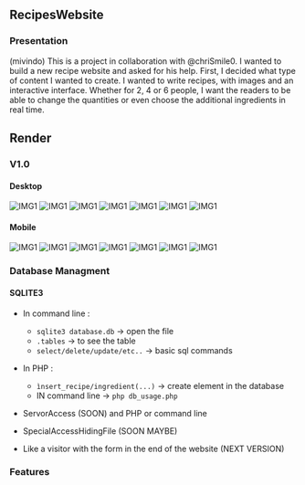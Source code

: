 ## RecipesWebsite

### Presentation
(mivindo) This is a project in collaboration with @chriSmile0. I wanted to build a new recipe website and asked for his help. First, I decided what type of content I wanted to create. 
I wanted to write recipes, with images and an interactive interface. Whether for 2, 4 or 6 people, I want the readers to be able to change the quantities or even choose the additional ingredients in real time.


## Render 

### V1.0
#### Desktop 
![IMG1](screens/desktop/A1.png)
![IMG1](screens/desktop/A2_1.png)
![IMG1](screens/desktop/A2_2.png)
![IMG1](screens/desktop/A3_1.png)
![IMG1](screens/desktop/A3_2.png)
![IMG1](screens/desktop/A4.png)
![IMG1](screens/desktop/footer.png)

#### Mobile 

![IMG1](screens/mobile/H_A1_1.png)
![IMG1](screens/mobile/A1_2.png)
![IMG1](screens/mobile/A2.png)
![IMG1](screens/mobile/A3_1.png)
![IMG1](screens/mobile/A3_2.png)
![IMG1](screens/mobile/A4.png)
![IMG1](screens/mobile/footer.png)


### Database Managment 
#### SQLITE3
- In command line : 
  - `sqlite3 database.db` -> open the file
  - `.tables` -> to see the table 
  - `select/delete/update/etc..` -> basic sql commands
  
- In PHP : 
  - `ìnsert_recipe/ingredient(...)` -> create element in the database
  - IN command line ->  `php db_usage.php`

- ServorAccess (SOON) and PHP or command line
- SpecialAccessHidingFile (SOON MAYBE)
- Like a visitor with the form in the end of the website (NEXT VERSION)

### Features 